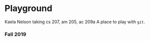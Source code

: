 # Playground
Kaela Nelson taking cs 207, am 205, ac 209a
A place to play with `git`.

### Fall 2019

